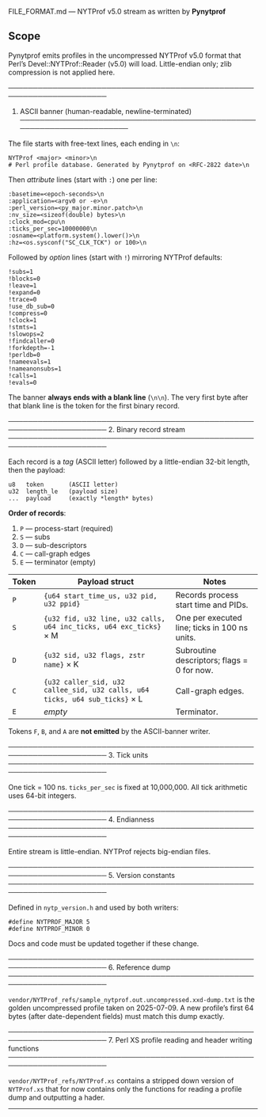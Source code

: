 FILE_FORMAT.md — NYTProf v5.0 stream as written by **Pynytprof**

Scope
-----
Pynytprof emits profiles in the uncompressed NYTProf v5.0 format that Perl’s
Devel::NYTProf::Reader (v5.0) will load. Little-endian only; zlib compression
is not applied here.

──────────────────────────────────────────────────────────────────────
1.  ASCII banner (human-readable, newline-terminated)
──────────────────────────────────────────────────────────────────────

The file starts with free-text lines, each ending in `\n`:

    NYTProf <major> <minor>\n
    # Perl profile database. Generated by Pynytprof on <RFC-2822 date>\n

Then *attribute* lines (start with `:`) one per line:

    :basetime=<epoch-seconds>\n
    :application=<argv0 or -e>\n
    :perl_version=<py_major.minor.patch>\n
    :nv_size=<sizeof(double) bytes>\n
    :clock_mod=cpu\n
    :ticks_per_sec=10000000\n
    :osname=<platform.system().lower()>\n
    :hz=<os.sysconf("SC_CLK_TCK") or 100>\n

Followed by *option* lines (start with `!`) mirroring NYTProf defaults:

    !subs=1
    !blocks=0
    !leave=1
    !expand=0
    !trace=0
    !use_db_sub=0
    !compress=0
    !clock=1
    !stmts=1
    !slowops=2
    !findcaller=0
    !forkdepth=-1
    !perldb=0
    !nameevals=1
    !nameanonsubs=1
    !calls=1
    !evals=0

The banner **always ends with a blank line** (`\n\n`). The very first byte
after that blank line is the token for the first binary record.

──────────────────────────────────────────────────────────────────────
2.  Binary record stream
──────────────────────────────────────────────────────────────────────

Each record is a *tag* (ASCII letter) followed by a little-endian 32-bit
length, then the payload:

    u8   token       (ASCII letter)
    u32  length_le   (payload size)
    ...  payload     (exactly *length* bytes)

**Order of records**:
  1. `P` — process-start (required)
  2. `S` — subs
  3. `D` — sub-descriptors
  4. `C` — call-graph edges
  5. `E` — terminator (empty)

| Token | Payload struct                                                            | Notes                                               |
|-------|----------------------------------------------------------------------------|-----------------------------------------------------|
| `P`   | `{u64 start_time_us, u32 pid, u32 ppid}`                                  | Records process start time and PIDs.               |
| `S`   | `{u32 fid, u32 line, u32 calls, u64 inc_ticks, u64 exc_ticks}` × M       | One per executed line; ticks in 100 ns units.      |
| `D`   | `{u32 sid, u32 flags, zstr name}` × K                                    | Subroutine descriptors; flags = 0 for now.         |
| `C`   | `{u32 caller_sid, u32 callee_sid, u32 calls, u64 ticks, u64 sub_ticks}` × L | Call-graph edges.                               |
| `E`   | *empty*                                                                   | Terminator.                                         |

Tokens `F`, `B`, and `A` are **not emitted** by the ASCII-banner writer.

──────────────────────────────────────────────────────────────────────
3.  Tick units
──────────────────────────────────────────────────────────────────────

One tick = 100 ns. `ticks_per_sec` is fixed at 10,000,000. All tick arithmetic
uses 64-bit integers.

──────────────────────────────────────────────────────────────────────
4.  Endianness
──────────────────────────────────────────────────────────────────────

Entire stream is little-endian. NYTProf rejects big-endian files.

──────────────────────────────────────────────────────────────────────
5.  Version constants
──────────────────────────────────────────────────────────────────────

Defined in `nytp_version.h` and used by both writers:

    #define NYTPROF_MAJOR 5
    #define NYTPROF_MINOR 0

Docs and code must be updated together if these change.

──────────────────────────────────────────────────────────────────────
6.  Reference dump
──────────────────────────────────────────────────────────────────────

`vendor/NYTProf_refs/sample_nytprof.out.uncompressed.xxd-dump.txt` is the
golden uncompressed profile taken on 2025-07-09. A new profile’s first
64 bytes (after date-dependent fields) must match this dump exactly.

──────────────────────────────────────────────────────────────────────
7.  Perl XS profile reading and header writing functions
──────────────────────────────────────────────────────────────────────

`vendor/NYTProf_refs/NYTProf.xs` contains a stripped down version of
`NYTProf.xs` that for now contains only the functions for reading a
profile dump and outputting a hader.

-----------------------------------------------------------------------
